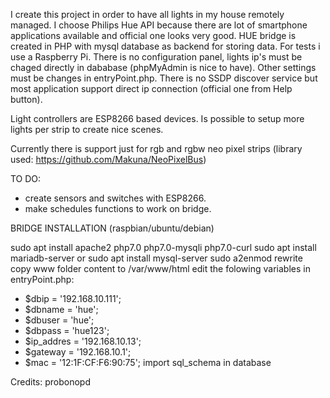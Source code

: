 I create this project in order to have all lights in my house remotely managed. I choose Philips Hue API because there are lot of smartphone applications available and official one looks very good. 
HUE bridge is created in PHP with mysql database as backend for storing data. For tests i use a Raspberry Pi. There is no configuration panel, lights ip's must be chaged directly in dababase (phpMyAdmin is nice to have). Other settings must be changes in entryPoint.php. There is no SSDP discover service but most application support direct ip connection (official one from Help button).

Light controllers are ESP8266 based devices. Is possible to setup more lights per strip to create nice scenes. 

Currently there is support just for rgb and rgbw neo pixel strips (library used: https://github.com/Makuna/NeoPixelBus)

TO DO:
 - create sensors and switches with ESP8266.
 - make schedules functions to work on bridge.

BRIDGE INSTALLATION (raspbian/ubuntu/debian)

sudo apt install apache2 php7.0 php7.0-mysqli php7.0-curl
sudo apt install mariadb-server
   or 
sudo apt install mysql-server
sudo a2enmod rewrite
copy www folder content to /var/www/html
edit the folowing variables in entryPoint.php:
  - $dbip = '192.168.10.111';
  - $dbname = 'hue';
  - $dbuser = 'hue';
  - $dbpass = 'hue123';
  - $ip_addres = '192.168.10.13';
  - $gateway = '192.168.10.1';
  - $mac = '12:1F:CF:F6:90:75';
import sql_schema in database

 
 Credits: probonopd

